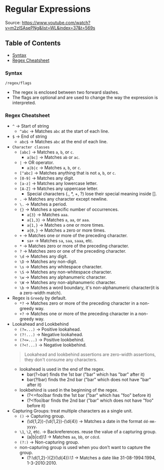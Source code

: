 # Regular Expressions
Source: https://www.youtube.com/watch?v=m2zlSAsePNg&list=WL&index=37&t=569s


## Table of Contents
* [Syntax](#syntax)
* [Regex Cheatsheet](#regex-cheatsheet) 


### Syntax
`/regex/flags`  
* The regex is enclosed between two forward slashes.
* The flags are optional and are used to change the way the expression is interpreted.


### Regex Cheatsheet
* `^` &rarr; Start of string
    * `^abc` &rarr; Matches `abc` at the start of each line.
* `$` &rarr; End of string
    * `abc$` &rarr; Matches `abc` at the end of each line.
* `Character classes`
    * `[abc]` &rarr; Matches `a`, `b`, or `c`.
        * `a[bc]` &rarr; Matches `ab` or `ac`.
    * `|` &rarr; OR operator.
        * `a|b|c` &rarr; Matches `a`, `b`, or `c`.
    * `[^abc]` &rarr; Matches anything that is not `a`, `b`, or `c`.    
    * `[0-9]` &rarr; Matches any digit.
    * `[a-z]` &rarr; Matches any lowercase letter.
    * `[A-Z]` &rarr; Matches any uppercase letter.
        * Special characters (., *, +, ?) lose their special meaning inside [].  
    * `.` &rarr; Matches any character except newline.
    * `\.` &rarr; Matches a period.
    * `{}` &rarr; Matches a specific number of occurrences.
        * `a{3}` &rarr; Matches `aaa`.
        * `a{1,3}` &rarr; Matches `a`, `aa`, or `aaa`.
        * `a{1,}` &rarr; Matches `a` one or more times.
        * `a{0,}` &rarr; Matches `a` zero or more times.
    * `+` &rarr; Matches one or more of the preceding character.
        * `sa+` &rarr; Matches `sa`, `saa`, `saaa`, etc.
    * `*` &rarr; Matches zero or more of the preceding character.
    * `?` &rarr; Matches zero or one of the preceding character.
    * `\d` &rarr; Matches any digit.
    * `\D` &rarr; Matches any non-digit.
    * `\s` &rarr; Matches any whitespace character.
    * `\S` &rarr; Matches any non-whitespace character.
    * `\w` &rarr; Matches any alphanumeric character.
    * `\W` &rarr; Matches any non-alphanumeric character.
    * `\b` &rarr; Matches a word boundary, it's non-alphanumeric character(it is a zero-width match).
* Regex is `Greedy` by default.
    * `*?` &rarr; Matches zero or more of the preceding character in a non-greedy way.
    * `+?` &rarr; Matches one or more of the preceding character in a non-greedy way.
* Lookahead and Lookbehind
    * `(?=...)` &rarr; Positive lookahead.
    * `(?!...)` &rarr; Negative lookahead.
    * `(?<=...)` &rarr; Positive lookbehind.
    * `(?<!...)` &rarr; Negative lookbehind.
    > Lookahead and lookbehind assertions are zero-width assertions, they don't consume any characters.
    * lookahead is used in the end of the regex.
        * bar(?=bar)     finds the 1st bar ("bar" which has "bar" after it)  
        * bar(?!bar)     finds the 2nd bar ("bar" which does not have "bar" after it)
    * lookbehind is used in the beginning of the regex.
        * (?<=foo)bar    finds the 1st bar ("bar" which has "foo" before it)
        * (?<!foo)bar    finds the 2nd bar ("bar" which does not have "foo" before it)
* Capturing Groups: treat multiple characters as a single unit.
    * `()` &rarr; Capturing group.
        * (\d{1,2})-(\d{1,2})-(\d{4}) &rarr; Matches a date in the format `dd-mm-yyyy`.
    * `\1`, `\2`, etc. &rarr; Backreferences. reuse the value of a capturing group.
        * (a|b|cd)\1 &rarr; Matches `aa`, `bb`, or `cdcd`.
    * `(?:)` &rarr; Non-capturing group.
    * non-capturing group is used when you don't want to capture the group.
        * (?:\d{1,2}-){2}(\d{4}):\1 &rarr; Matches a date like 31-08-1994:1994, 1-3-2010:2010.